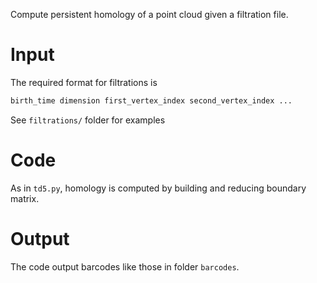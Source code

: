 Compute persistent homology of a point cloud given a filtration file.

# Input


The required format for filtrations is
```bash
birth_time dimension first_vertex_index second_vertex_index ...


```
See `filtrations/` folder for examples 

# Code 
As in `td5.py`, homology is computed by building and reducing boundary matrix.

# Output
The code output barcodes like those in folder `barcodes`.
